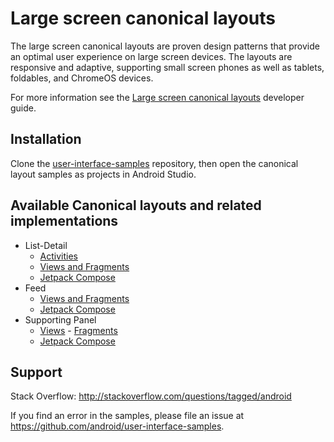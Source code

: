 # Large screen canonical layouts

The large screen canonical layouts are proven design patterns that provide an optimal user experience on large screen devices. The layouts are responsive and adaptive, supporting small screen phones as well as tablets, foldables, and ChromeOS devices.

For more information see the [Large screen canonical layouts](https://developer.android.com/guide/topics/large-screens/large-screen-canonical-layouts) developer guide.

## Installation

Clone the [user-interface-samples](https://github.com/android/user-interface-samples) repository, then open the canonical layout samples as projects in Android Studio.

## Available Canonical layouts and related implementations
- List-Detail
    - [Activities](./list-detail-activity-embedding)
    - [Views and Fragments](https://github.com/android/user-interface-samples/tree/main/CanonicalLayouts/list-detail-sliding-pane)
    - [Jetpack Compose](https://github.com/android/user-interface-samples/tree/main/CanonicalLayouts/list-detail-compose)
- Feed
    - [Views and Fragments](https://github.com/android/user-interface-samples/tree/main/CanonicalLayouts/feed-view)
    - [Jetpack Compose](https://github.com/android/user-interface-samples/tree/main/CanonicalLayouts/feed-compose)
- Supporting Panel
    - [Views](https://github.com/android/user-interface-samples/tree/main/CanonicalLayouts/supporting-panel-views)
    - [Fragments](https://github.com/android/user-interface-samples/tree/main/CanonicalLayouts/supporting-panel-fragments)
    - [Jetpack Compose](https://github.com/android/user-interface-samples/tree/main/CanonicalLayouts/supporting-panel-compose)

## Support

Stack Overflow: http://stackoverflow.com/questions/tagged/android

If you find an error in the samples, please file an issue at https://github.com/android/user-interface-samples.


